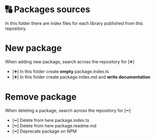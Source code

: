 # 🔠 Packages sources

In this folder there are index files for each library published from this repository.

# New package

When adding new package, search across the repository for [➕]

-   [➕] In this folder create **empty** package.index.ts
-   [➕] In this folder create package.index.md and **write documentation**

# Remove package

When deleting a package, search across the repository for [➖]

-   [➖] Delete from here package.index.ts
-   [➖] Delete from here package.readme.md
-   [➖] Deprecate package on NPM

